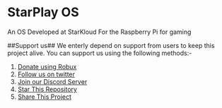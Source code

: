 # StarPlay OS

An OS Developed at StarKloud For the Raspberry Pi for gaming

##Support us##
 We enterly depend on support from users to keep this project alive. You can support us using the following methods:-
 
   1. [Donate using Robux]()
   2. [Follow us on twitter]()
   3. [Join our Discord Server]()
   4. [Star This Repository]()
   5. [Share This Project]()
